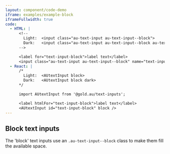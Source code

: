 ```yaml
---
layout: component/code-demo
iframe: examples/example-block
iframeFullwidth: true
code:
  - HTML: |
      <!--
        Light:  <input class="au-text-input au-text-input--block">
        Dark:   <input class="au-text-input au-text-input--block au-text-input--dark">
      -->

      <label for="text-input-block">label text</label>
      <input class="au-text-input au-text-input--block" name="text-input-block" id="text-input-block" type="text" value="value">
  - React: |
      /*
        Light:  <AUtextInput block>
        Dark:   <AUtextInput block dark>
      */

      import AUtextInput from '@gold.au/text-inputs';

      <label htmlFor="text-input-block">label text</label>
      <AUtextInput id="text-input-block" block />
---
```

## Block text inputs

The 'block' text inputs use an `.au-text-input--block` class to make them fill the available space.
